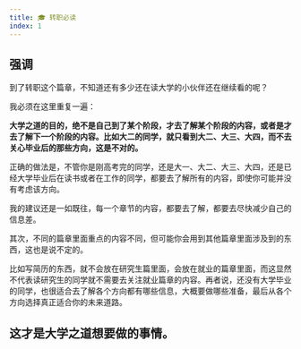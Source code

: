 ```yaml
---
title: 🎓 转职必读
index: 1
---
```


## 强调

到了转职这个篇章，不知道还有多少还在读大学的小伙伴还在继续看的呢？

我必须在这里重复一遍：

**大学之道的目的，绝不是自己到了某个阶段，才去了解某个阶段的内容，或者是才去了解下一个阶段的内容。比如大二的同学，就只看到大二、大三、大四，而不去关心毕业后的那些方向，这是不对的。**

正确的做法是，不管你是刚高考完的同学，还是大一、大二、大三、大四，还是已经大学毕业后在读书或者在工作的同学，都要去了解所有的内容，即使你可能并没有考虑该方向。

我的建议还是一如既往，每一个章节的内容，都要去了解，都要去尽快减少自己的信息差。

其次，不同的篇章里面重点的内容不同，但可能你会用到其他篇章里面涉及到的东西，这也是说不定的。

比如写简历的东西，就不会放在研究生篇里面，会放在就业的篇章里面，而这显然不代表读研究生的同学就不需要去关注就业篇章的内容。再者说，还没有大学毕业的同学，也很适合去了解各个方向都有哪些信息，大概要做哪些准备，最后从各个方向选择真正适合你的未来道路。

## 这才是大学之道想要做的事情。
